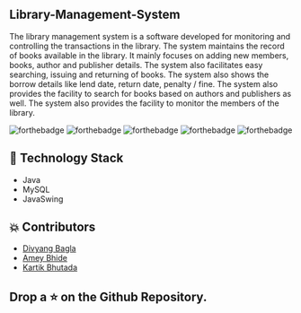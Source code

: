 ## Library-Management-System

The library management system is a software developed for monitoring and controlling the transactions in the
library. The system maintains the record of books available in the library. It mainly focuses on adding new
members, books, author and publisher details. The system also facilitates easy searching, issuing and returning
of books. The system also shows the borrow details like lend date, return date, penalty / fine. The system also
provides the facility to search for books based on authors and publishers as well. The system also provides the
facility to monitor the members of the library.



![forthebadge](https://forthebadge.com/images/badges/built-with-love.svg)
![forthebadge](https://forthebadge.com/images/badges/made-with-java.svg)
![forthebadge](https://forthebadge.com/images/badges/open-source.svg)
![forthebadge](https://forthebadge.com/images/badges/built-by-developers.svg)
![forthebadge](https://forthebadge.com/images/badges/check-it-out.svg)


## 🏁 Technology Stack

- Java
- MySQL
- JavaSwing

## 💥 Contributors

- [Divyang Bagla](https://github.com/bagladivyang03)
- [Amey Bhide](https://github.com/Ameybhide24)
- [Kartik Bhutada](https://github.com/kartikbx)


## Drop a ⭐ on the Github Repository.
